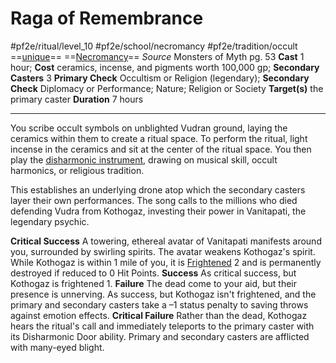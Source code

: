 # Raga of Remembrance
#pf2e/ritual/level_10 #pf2e/school/necromancy #pf2e/tradition/occult
==[unique](../../../../../TTRPGShare-Pathfinder-2E-Vault/rules/traits/unique.md)== ==[Necromancy](../../../../../TTRPGShare-Pathfinder-2E-Vault/rules/traits/necromancy.md)==
*Source* Monsters of Myth pg. 53
**Cast** 1 hour; **Cost** ceramics, incense, and pigments worth 100,000 gp; **Secondary Casters** 3
**Primary Check** Occultism or Religion (legendary); **Secondary Check** Diplomacy or Performance; Nature; Religion or Society
**Target(s)** the primary caster
**Duration** 7 hours

---
You scribe occult symbols on unblighted Vudran ground, laying the ceramics within them to create a ritual space. To perform the ritual, light incense in the ceramics and sit at the center of the ritual space. You then play the [disharmonic instrument](../../../Activities/Craft%20Disharmonic%20Instrument.md), drawing on musical skill, occult harmonics, or religious tradition.

This establishes an underlying drone atop which the secondary casters layer their own performances. The song calls to the millions who died defending Vudra from Kothogaz, investing their power in Vanitapati, the legendary psychic.

**Critical Success** A towering, ethereal avatar of Vanitapati manifests around you, surrounded by swirling spirits. The avatar weakens Kothogaz's spirit. While Kothogaz is within 1 mile of you, it is [Frightened](../../../Conditions/Frightened.md) 2 and is permanently destroyed if reduced to 0 Hit Points.
**Success** As critical success, but Kothogaz is frightened 1.
**Failure** The dead come to your aid, but their presence is unnerving. As success, but Kothogaz isn't frightened, and the primary and secondary casters take a –1 status penalty to saving throws against emotion effects.
**Critical Failure** Rather than the dead, Kothogaz hears the ritual's call and immediately teleports to the primary caster with its Disharmonic Door ability. Primary and secondary casters are afflicted with many-eyed blight.